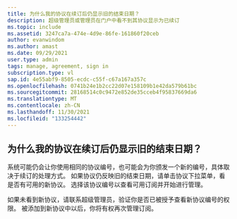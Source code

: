```yaml
---
title: 为什么我的协议在续订后仍显示旧的结束日期？
description: 超级管理员或管理员在门户中看不到其协议显示为已续订
ms.topic: include
ms.assetid: 3247ca7a-474e-4d9e-86fe-161860f20ceb
author: evanwindom
ms.author: amast
ms.date: 09/29/2021
user.type: admin
tags: manage, agreement, sign in
subscription.type: vl
sap.id: 4e55abf9-8505-ecdc-c55f-c67a167a357c
ms.openlocfilehash: 0741b24e1b2cc22d07e158109b1e42da579b61bc
ms.sourcegitcommit: 28168514c0c9472e852de35cceb4f95837669da6
ms.translationtype: MT
ms.contentlocale: zh-CN
ms.lasthandoff: 11/30/2021
ms.locfileid: "133254442"
---
```

## <a name="why-does-my-agreement-still-show-an-old-end-date-after-renewal"></a>为什么我的协议在续订后仍显示旧的结束日期？
系统可能仍会让你使用相同的协议编号，也可能会为你颁发一个新的编号，具体取决于续订的处理方式。 如果协议仍反映旧的结束日期，请单击协议下拉菜单，看是否有可用的新协议。 选择该协议编号以查看可用订阅并开始进行管理。 

如果未看到新协议，请联系超级管理员，验证你是否已被授予查看新协议编号的权限。 被添加到新协议中以后，你将有权再次管理订阅。 